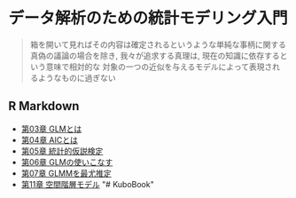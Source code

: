<link href="./css/mymarkdown.css" rel="stylesheet"></link>
<meta charset="UTF-8">


# データ解析のための統計モデリング入門

> 箱を開いて見ればその内容は確定されるというような単純な事柄に関する真偽の議論の場合を除き,
> 我々が追求する真理は, 現在の知識に依存するという意味で相対的な
> 対象の一つの近似を与えるモデルによって表現されるようなものに過ぎない


## R Markdown

- [第03章 GLMとは](./round8/ch3-glm/ch3-glm.html)
- [第04章 AICとは](./round8/ch4-aic/ch4-aic.html)
- [第05章 統計的仮説検定](./round8/ch5-static-test/ch5-static-test.html)
- [第06章 GLMの使いこなす](./round8/ch6-usage-glm/ch6-glm.html)
- [第07章 GLMMを最尤推定](./round8/ch7-glmm/ch7-glmm.html)
- [第11章 空間階層モデル](./round8/ch-11-spatial-hierachial-bayesian-model/ch-11-spatial-hierachial-bayesian-model.html)
"# KuboBook" 
